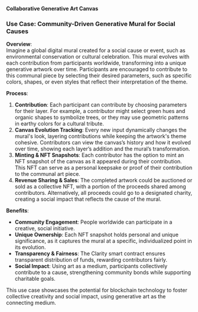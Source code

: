 **Collaborative Generative Art Canvas**

### Use Case: **Community-Driven Generative Mural for Social Causes**

**Overview**:  
Imagine a global digital mural created for a social cause or event, such as environmental conservation or cultural celebration. This mural evolves with each contribution from participants worldwide, transforming into a unique generative artwork over time. Participants are encouraged to contribute to this communal piece by selecting their desired parameters, such as specific colors, shapes, or even styles that reflect their interpretation of the theme. 

**Process**:  
1. **Contribution**: Each participant can contribute by choosing parameters for their layer. For example, a contributor might select green hues and organic shapes to symbolize trees, or they may use geometric patterns in earthy colors for a cultural tribute.
2. **Canvas Evolution Tracking**: Every new input dynamically changes the mural's look, layering contributions while keeping the artwork's theme cohesive. Contributors can view the canvas’s history and how it evolved over time, showing each layer’s addition and the mural’s transformation.
3. **Minting & NFT Snapshots**: Each contributor has the option to mint an NFT snapshot of the canvas as it appeared during their contribution. This NFT can serve as a personal keepsake or proof of their contribution to the communal art piece. 
4. **Revenue Sharing & Sales**: The completed artwork could be auctioned or sold as a collective NFT, with a portion of the proceeds shared among contributors. Alternatively, all proceeds could go to a designated charity, creating a social impact that reflects the cause of the mural.

**Benefits**:
- **Community Engagement**: People worldwide can participate in a creative, social initiative.
- **Unique Ownership**: Each NFT snapshot holds personal and unique significance, as it captures the mural at a specific, individualized point in its evolution.
- **Transparency & Fairness**: The Clarity smart contract ensures transparent distribution of funds, rewarding contributors fairly.
- **Social Impact**: Using art as a medium, participants collectively contribute to a cause, strengthening community bonds while supporting charitable goals.

This use case showcases the potential for blockchain technology to foster collective creativity and social impact, using generative art as the connecting medium.
